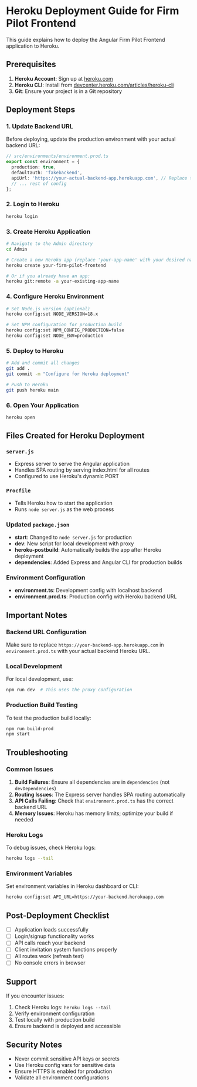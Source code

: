 # Heroku Deployment Guide for Firm Pilot Frontend

This guide explains how to deploy the Angular Firm Pilot Frontend application to Heroku.

## Prerequisites

1. **Heroku Account**: Sign up at [heroku.com](https://heroku.com)
2. **Heroku CLI**: Install from [devcenter.heroku.com/articles/heroku-cli](https://devcenter.heroku.com/articles/heroku-cli)
3. **Git**: Ensure your project is in a Git repository

## Deployment Steps

### 1. Update Backend URL

Before deploying, update the production environment with your actual backend URL:

```typescript
// src/environments/environment.prod.ts
export const environment = {
  production: true,
  defaultauth: 'fakebackend',
  apiUrl: 'https://your-actual-backend-app.herokuapp.com', // Replace this!
  // ... rest of config
};
```

### 2. Login to Heroku

```bash
heroku login
```

### 3. Create Heroku Application

```bash
# Navigate to the Admin directory
cd Admin

# Create a new Heroku app (replace 'your-app-name' with your desired name)
heroku create your-firm-pilot-frontend

# Or if you already have an app:
heroku git:remote -a your-existing-app-name
```

### 4. Configure Heroku Environment

```bash
# Set Node.js version (optional)
heroku config:set NODE_VERSION=18.x

# Set NPM configuration for production build
heroku config:set NPM_CONFIG_PRODUCTION=false
heroku config:set NODE_ENV=production
```

### 5. Deploy to Heroku

```bash
# Add and commit all changes
git add .
git commit -m "Configure for Heroku deployment"

# Push to Heroku
git push heroku main
```

### 6. Open Your Application

```bash
heroku open
```

## Files Created for Heroku Deployment

### `server.js`
- Express server to serve the Angular application
- Handles SPA routing by serving index.html for all routes
- Configured to use Heroku's dynamic PORT

### `Procfile`
- Tells Heroku how to start the application
- Runs `node server.js` as the web process

### Updated `package.json`
- **start**: Changed to `node server.js` for production
- **dev**: New script for local development with proxy
- **heroku-postbuild**: Automatically builds the app after Heroku deployment
- **dependencies**: Added Express and Angular CLI for production builds

### Environment Configuration
- **environment.ts**: Development config with localhost backend
- **environment.prod.ts**: Production config with Heroku backend URL

## Important Notes

### Backend URL Configuration
Make sure to replace `https://your-backend-app.herokuapp.com` in `environment.prod.ts` with your actual backend Heroku URL.

### Local Development
For local development, use:
```bash
npm run dev  # This uses the proxy configuration
```

### Production Build Testing
To test the production build locally:
```bash
npm run build-prod
npm start
```

## Troubleshooting

### Common Issues

1. **Build Failures**: Ensure all dependencies are in `dependencies` (not `devDependencies`)
2. **Routing Issues**: The Express server handles SPA routing automatically
3. **API Calls Failing**: Check that `environment.prod.ts` has the correct backend URL
4. **Memory Issues**: Heroku has memory limits; optimize your build if needed

### Heroku Logs
To debug issues, check Heroku logs:
```bash
heroku logs --tail
```

### Environment Variables
Set environment variables in Heroku dashboard or CLI:
```bash
heroku config:set API_URL=https://your-backend.herokuapp.com
```

## Post-Deployment Checklist

- [ ] Application loads successfully
- [ ] Login/signup functionality works
- [ ] API calls reach your backend
- [ ] Client invitation system functions properly
- [ ] All routes work (refresh test)
- [ ] No console errors in browser

## Support

If you encounter issues:
1. Check Heroku logs: `heroku logs --tail`
2. Verify environment configuration
3. Test locally with production build
4. Ensure backend is deployed and accessible

## Security Notes

- Never commit sensitive API keys or secrets
- Use Heroku config vars for sensitive data
- Ensure HTTPS is enabled for production
- Validate all environment configurations
